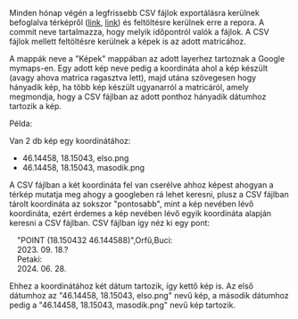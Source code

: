 Minden hónap végén a legfrissebb CSV fájlok exportálásra kerülnek befoglalva térképről ([link](https://www.google.com/maps/d/viewer?mid=1hjOcx3VIAH9MZLk4EHSbGdCHQHe35R0), [link](https://offos.ch/befoglalva)) és feltöltésre kerülnek erre a repora. A commit neve tartalmazza, hogy melyik időpontról valók a fájlok.
A CSV fájlok mellett feltöltésre kerülnek a képek is az adott matricához.

A mappák neve a "Képek" mappában az adott layerhez tartoznak a Google mymaps-en. Egy adott kép neve pedig a koordináta ahol a kép készült (avagy ahova matrica ragasztva lett), majd utána szövegesen hogy hányadik kép, ha több kép készült ugyanarról a matricáról, amely megmondja, hogy a CSV fájlban az adott ponthoz hányadik dátumhoz tartozik a kép.

Példa:

Van 2 db kép egy koordinátához:
  - 46.14458, 18.15043, elso.png
  - 46.14458, 18.15043, masodik.png

A CSV fájlban a két koordináta fel van cserélve ahhoz képest ahogyan a térkép mutatja meg ahogy a googleben rá lehet keresni, plusz a CSV fájlban tárolt koordináta az sokszor "pontosabb", mint a kép nevében lévő koordináta, ezért érdemes a kép nevében lévő egyik koordináta alapján keresni a CSV fájlban.
CSV fájlban így néz ki egy pont:

&emsp;"POINT (18.150432 46.144588)",Orfű,Buci:\
&emsp;2023. 09. 18.?\
&emsp;Petaki:\
&emsp;2024. 06. 28.

Ehhez a koordinátához két dátum tartozik, így kettő kép is. Az első dátumhoz az "46.14458, 18.15043, elso.png" nevű kép, a második dátumhoz pedig a "46.14458, 18.15043, masodik.png" nevű kép tartozik.
